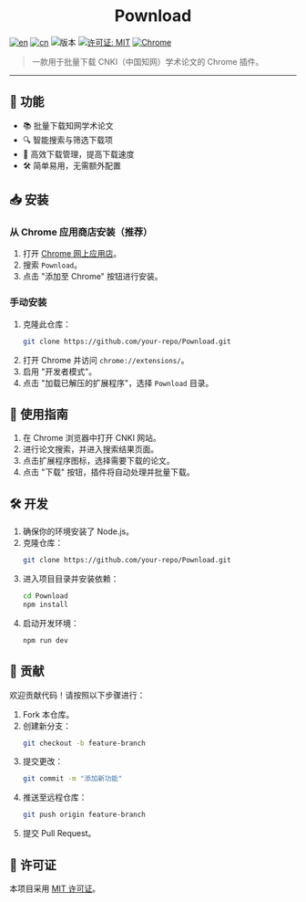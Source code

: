 <div align="center">

# Pownload

</div>

[![en](https://img.shields.io/badge/lang-English-red.svg)](../../../README.md)
[![cn](https://img.shields.io/badge/语言-中文-yellow.svg)](README.md)
![版本](https://img.shields.io/badge/version-0.0.2-blue.svg?cacheSeconds=2592000)
[![许可证: MIT](https://img.shields.io/badge/License-MIT-yellow.svg)](#)
[![Chrome](https://img.shields.io/badge/Chrome-88+-green.svg)](#)

> 一款用于批量下载 CNKI（中国知网）学术论文的 Chrome 插件。


---

## 🎯 功能

- 📚 批量下载知网学术论文
- 🔍 智能搜索与筛选下载项
- 🚀 高效下载管理，提高下载速度
- 🛠 简单易用，无需额外配置

## 📥 安装

### 从 Chrome 应用商店安装（推荐）

1. 打开 [Chrome 网上应用店](https://chrome.google.com/webstore/)。
2. 搜索 `Pownload`。
3. 点击 "添加至 Chrome" 按钮进行安装。

### 手动安装

1. 克隆此仓库：
   ```sh
   git clone https://github.com/your-repo/Pownload.git
   ```
2. 打开 Chrome 并访问 `chrome://extensions/`。
3. 启用 "开发者模式"。
4. 点击 "加载已解压的扩展程序"，选择 `Pownload` 目录。

## 🚀 使用指南

1. 在 Chrome 浏览器中打开 CNKI 网站。
2. 进行论文搜索，并进入搜索结果页面。
3. 点击扩展程序图标，选择需要下载的论文。
4. 点击 "下载" 按钮，插件将自动处理并批量下载。

## 🛠 开发

1. 确保你的环境安装了 Node.js。
2. 克隆仓库：
   ```sh
   git clone https://github.com/your-repo/Pownload.git
   ```
3. 进入项目目录并安装依赖：
   ```sh
   cd Pownload
   npm install
   ```
4. 启动开发环境：
   ```sh
   npm run dev
   ```

## 🤝 贡献

欢迎贡献代码！请按照以下步骤进行：

1. Fork 本仓库。
2. 创建新分支：
   ```sh
   git checkout -b feature-branch
   ```
3. 提交更改：
   ```sh
   git commit -m "添加新功能"
   ```
4. 推送至远程仓库：
   ```sh
   git push origin feature-branch
   ```
5. 提交 Pull Request。

## 📄 许可证

本项目采用 [MIT 许可证](LICENSE)。

